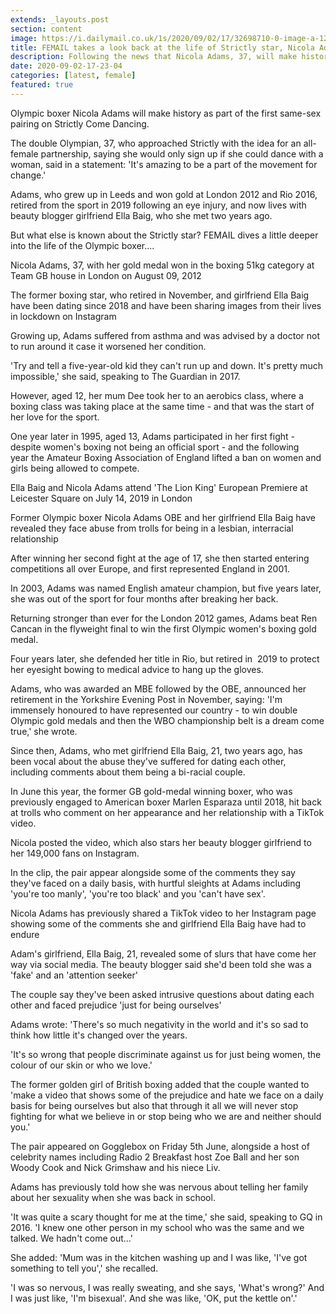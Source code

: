 ```yaml
---
extends: _layouts.post
section: content
image: https://i.dailymail.co.uk/1s/2020/09/02/17/32698710-0-image-a-12_1599062926750.jpg 
title: FEMAIL takes a look back at the life of Strictly star, Nicola Adams 
description: Following the news that Nicola Adams, 37, will make history as part of the first same-sex pairing on Strictly Come Dancing, FEMAIL takes a look into the life of the double Olympian. 
date: 2020-09-02-17-23-04 
categories: [latest, female] 
featured: true 
--- 
```

Olympic boxer Nicola Adams will make history as part of the first same-sex pairing on Strictly Come Dancing. 

The double Olympian, 37, who approached Strictly with the idea for an all-female partnership, saying she would only sign up if she could dance with a woman, said in a statement: 'It's amazing to be a part of the movement for change.' 

Adams, who grew up in Leeds and won gold at London 2012 and Rio 2016, retired from the sport in 2019 following an eye injury, and now lives with beauty blogger girlfriend Ella Baig, who she met two years ago.

But what else is known about the Strictly star? FEMAIL dives a little deeper into the life of the Olympic boxer.... 

Nicola Adams, 37, with her gold medal won in the boxing 51kg category at Team GB house in London on August 09, 2012 

The former boxing star, who retired in November, and girlfriend Ella Baig have been dating since 2018 and have been sharing images from their lives in lockdown on Instagram

Growing up, Adams suffered from asthma and was advised by a doctor not to run around it case it worsened her condition.

'Try and tell a five-year-old kid they can't run up and down. It's pretty much impossible,' she said, speaking to The Guardian in 2017.

However, aged 12, her mum Dee took her to an aerobics class, where a boxing class was taking place at the same time - and that was the start of her love for the sport.

One year later in 1995, aged 13, Adams participated in her first fight - despite women's boxing not being an official sport - and the following year the Amateur Boxing Association of England lifted a ban on women and girls being allowed to compete. 

Ella Baig and Nicola Adams attend 'The Lion King' European Premiere at Leicester Square on July 14, 2019 in London

Former Olympic boxer Nicola Adams OBE and her girlfriend Ella Baig have revealed they face abuse from trolls for being in a lesbian, interracial relationship

After winning her second fight at the age of 17, she then started entering competitions all over Europe, and first represented England in 2001. 

In 2003, Adams was named English amateur champion, but five years later, she was out of the sport for four months after breaking her back.

Returning stronger than ever for the London 2012 games, Adams beat Ren Cancan in the flyweight final to win the first Olympic women's boxing gold medal.

Four years later, she defended her title in Rio, but retired in  2019 to protect her eyesight bowing to medical advice to hang up the gloves. 

Adams, who was awarded an MBE followed by the OBE, announced her retirement in the Yorkshire Evening Post in November, saying: 'I'm immensely honoured to have represented our country - to win double Olympic gold medals and then the WBO championship belt is a dream come true,' she wrote.

Since then, Adams, who met girlfriend Ella Baig, 21, two years ago, has been vocal about the abuse they've suffered for dating each other, including comments about them being a bi-racial couple.

In June this year, the former GB gold-medal winning boxer, who was previously engaged to American boxer Marlen Esparaza until 2018, hit back at trolls who comment on her appearance and her relationship with a TikTok video. 

Nicola posted the video, which also stars her beauty blogger girlfriend to her 149,000 fans on Instagram. 

In the clip, the pair appear alongside some of the comments they say they've faced on a daily basis, with hurtful sleights at Adams including 'you're too manly', 'you're too black' and you 'can't have sex'.  

Nicola Adams has previously shared a TikTok video to her Instagram page showing some of the comments she and girlfriend Ella Baig have had to endure



Adam's girlfriend, Ella Baig, 21, revealed some of slurs that have come her way via social media. The beauty blogger said she'd been told she was a 'fake' and an 'attention seeker'

The couple say they've been asked intrusive questions about dating each other and faced prejudice 'just for being ourselves' 

Adams wrote: 'There's so much negativity in the world and it's so sad to think how little it's changed over the years. 

'It's so wrong that people discriminate against us for just being women, the colour of our skin or who we love.'

The former golden girl of British boxing added that the couple wanted to 'make a video that shows some of the prejudice and hate we face on a daily basis for being ourselves but also that through it all we will never stop fighting for what we believe in or stop being who we are and neither should you.' 

The pair appeared on Gogglebox on Friday 5th June, alongside a host of celebrity names including Radio 2 Breakfast host Zoe Ball and her son Woody Cook and Nick Grimshaw and his niece Liv. 

Adams has previously told how she was nervous about telling her family about her sexuality when she was back in school. 

'It was quite a scary thought for me at the time,' she said, speaking to GQ in 2016. 'I knew one other person in my school who was the same and we talked. We hadn't come out…'

She added: 'Mum was in the kitchen washing up and I was like, 'I've got something to tell you',' she recalled.

'I was so nervous, I was really sweating, and she says, 'What's wrong?' And I was just like, 'I'm bisexual'. And she was like, 'OK, put the kettle on'.'

